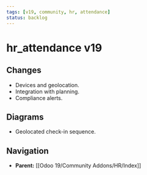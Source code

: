 ```yaml
---
tags: [v19, community, hr, attendance]
status: backlog
---
```

# hr_attendance v19

## Changes
- Devices and geolocation.
- Integration with planning.
- Compliance alerts.

## Diagrams
- Geolocated check-in sequence.






## Navigation
- **Parent:** [[Odoo 19/Community Addons/HR/Index]]
